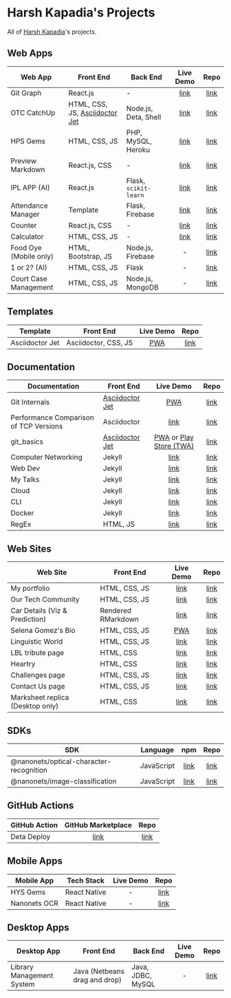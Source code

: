 # Harsh Kapadia's Projects

All of [Harsh Kapadia](https://harshkapadia.me)'s projects.

## Web Apps

| Web App                | Front End                                                                         | Back End              |                         Live Demo                         |                                  Repo                                  |
| ---------------------- | --------------------------------------------------------------------------------- | --------------------- | :-------------------------------------------------------: | :--------------------------------------------------------------------: |
| Git Graph              | React.js                                                                          | -                     |         [link](https://git-graph.harshkapadia.me)         |           [link](https://github.com/HarshKapadia2/git-graph)           |
| OTC CatchUp            | HTML, CSS, JS, [Asciidoctor Jet](https://harshkapadia2.github.io/asciidoctor-jet) | Node.js, Deta, Shell  |         [link](https://catchup.ourtech.community)         |          [link](https://github.com/OurTechCommunity/catchup)           |
| HPS Gems               | HTML, CSS, JS                                                                     | PHP, MySQL, Heroku    |          [link](https://hps-gems.herokuapp.com)           |           [link](https://github.com/HarshKapadia2/hps-gems)            |
| Preview Markdown       | React.js, CSS                                                                     | -                     | [link](https://harshkapadia2.github.io/preview-markdown)  |       [link](https://github.com/HarshKapadia2/preview-markdown)        |
| IPL APP (AI)           | React.js                                                                          | Flask, `scikit-learn` |      [link](https://harshkapadia2.github.io/ipl-app)      |            [link](https://github.com/HarshKapadia2/ipl-app)            |
| Attendance Manager     | Template                                                                          | Flask, Firebase       | [link](https://attendance-management-flask.herokuapp.com) |     [link](https://github.com/HarshKapadia2/attendance_management)     |
| Counter                | React.js, CSS                                                                     | -                     | [link](https://harshkapadia2.github.io/react-js-counter)  |       [link](https://github.com/HarshKapadia2/react-js-counter)        |
| Calculator             | HTML, CSS, JS                                                                     | -                     |    [link](https://harshkapadia2.github.io/calculator)     |          [link](https://github.com/HarshKapadia2/calculator)           |
| Food Oye (Mobile only) | HTML, Bootstrap, JS                                                               | Node.js, Firebase     |                             -                             |            [link](https://github.com/rajatrjoshi/food-oye)             |
| 1 or 2? (AI)           | HTML, CSS, JS                                                                     | Flask                 |                             -                             |          [link](https://github.com/HarshKapadia2/one-or-two)           |
| Court Case Management  | HTML, CSS, JS                                                                     | Node.js, MongoDB      |                             -                             | [link](https://github.com/HarshKapadia2/court_case_management_web_app) |

## Templates

| Template        | Front End            |                       Live Demo                        |                           Repo                           |
| --------------- | -------------------- | :----------------------------------------------------: | :------------------------------------------------------: |
| Asciidoctor Jet | Asciidoctor, CSS, JS | [PWA](https://harshkapadia2.github.io/asciidoctor-jet) | [link](https://github.com/HarshKapadia2/asciidoctor-jet) |

## Documentation

| Documentation                          | Front End                                                          |                                                                      Live Demo                                                                      |                                    Repo                                     |
| -------------------------------------- | ------------------------------------------------------------------ | :-------------------------------------------------------------------------------------------------------------------------------------------------: | :-------------------------------------------------------------------------: |
| Git Internals                          | [Asciidoctor Jet](https://harshkapadia2.github.io/asciidoctor-jet) |                                                         [PWA](https://git.harshkapadia.me)                                                          |           [link](https://github.com/HarshKapadia2/git_internals)            |
| Performance Comparison of TCP Versions | Asciidoctor                                                        |                                     [link](https://harshkapadia2.github.io/tcp-version-performance-comparison)                                      | [link](https://github.com/HarshKapadia2/tcp-version-performance-comparison) |
| git_basics                             | [Asciidoctor Jet](https://harshkapadia2.github.io/asciidoctor-jet) | [PWA](https://harshkapadia2.github.io/git_basics) or [Play Store (TWA)](https://play.google.com/store/apps/details?id=com.harsh_kapadia.git_basics) |             [link](https://github.com/HarshKapadia2/git_basics)             |
| Computer Networking                    | Jekyll                                                             |                                                     [link](https://networking.harshkapadia.me)                                                      |             [link](https://github.com/HarshKapadia2/networking)             |
| Web Dev                                | Jekyll                                                             |                                                         [link](https://dev.harshkapadia.me)                                                         |              [link](https://github.com/HarshKapadia2/web-dev)               |
| My Talks                               | Jekyll                                                             |                                                        [link](https://talks.harshkapadia.me)                                                        |               [link](https://github.com/HarshKapadia2/talks)                |
| Cloud                                  | Jekyll                                                             |                                                    [link](https://harshkapadia2.github.io/cloud)                                                    |               [link](https://github.com/HarshKapadia2/cloud)                |
| CLI                                    | Jekyll                                                             |                                                     [link](https://harshkapadia2.github.io/cli)                                                     |                [link](https://github.com/HarshKapadia2/cli)                 |
| Docker                                 | Jekyll                                                             |                                                   [link](https://harshkapadia2.github.io/docker)                                                    |               [link](https://github.com/HarshKapadia2/docker)               |
| RegEx                                  | HTML, JS                                                           |                                                    [link](https://harshkapadia2.github.io/regex)                                                    |               [link](https://github.com/HarshKapadia2/regex)                |

## Web Sites

| Web Site                         | Front End          |                           Live Demo                            |                              Repo                               |
| -------------------------------- | ------------------ | :------------------------------------------------------------: | :-------------------------------------------------------------: |
| My portfolio                     | HTML, CSS, JS      |                [link](https://harshkapadia.me)                 |      [link](https://github.com/HarshKapadia2/portfolio-v2)      |
| Our Tech Community               | HTML, CSS, JS      |               [link](https://ourtech.community)                |      [link](https://github.com/OurTechCommunity/web-site)       |
| Car Details (Viz & Prediction)   | Rendered RMarkdown |      [link](https://harshkapadia2.github.io/car-details)       |      [link](https://github.com/HarshKapadia2/car-details)       |
| Selena Gomez's Bio               | HTML, CSS, JS      |         [PWA](https://harshkapadia2.github.io/sg-bio)          |         [link](https://github.com/HarshKapadia2/sg-bio)         |
| Linguistic World                 | HTML, CSS, JS      |               [link](https://linguisticworld.in)               |       [link](https://github.com/LinguisticWorld/web-site)       |
| LBL tribute page                 | HTML, CSS          |    [link](https://harshkapadia2.github.io/lbl-tribute-page)    |    [link](https://github.com/HarshKapadia2/lbl-tribute-page)    |
| Heartry                          | HTML, CSS          |           [link](https://heartry.darshanrander.com)            |   [link](https://github.com/SirusCodes/heartry/tree/gh-pages)   |
| Challenges page                  | HTML, CSS, JS      | [link](https://harshkapadia2.github.io/sample-challenges-page) | [link](https://github.com/HarshKapadia2/sample-challenges-page) |
| Contact Us page                  | HTML, CSS, JS      | [link](https://harshkapadia2.github.io/sample-contact-us-page) | [link](https://github.com/HarshKapadia2/sample-contact-us-page) |
| Marksheet replica (Desktop only) | HTML, CSS          |    [link](https://harshkapadia2.github.io/sample-marksheet)    |    [link](https://github.com/HarshKapadia2/sample-marksheet)    |

## SDKs

| SDK                                     | Language   |                                      npm                                      |                      Repo                      |
| --------------------------------------- | ---------- | :---------------------------------------------------------------------------: | :--------------------------------------------: |
| @nanonets/optical-character-recognition | JavaScript | [link](https://www.npmjs.com/package/@nanonets/optical-character-recognition) | [link](https://github.com/NanoNets/ocr-js-sdk) |
| @nanonets/image-classification          | JavaScript |     [link](https://www.npmjs.com/package/@nanonets/image-classification)      | [link](https://github.com/NanoNets/ic-js-sdk)  |

## GitHub Actions

| GitHub Action |                     GitHub Marketplace                     |                         Repo                         |
| ------------- | :--------------------------------------------------------: | :--------------------------------------------------: |
| Deta Deploy   | [link](https://github.com/marketplace/actions/deta-deploy) | [link](https://github.com/HarshKapadia2/deta-deploy) |

## Mobile Apps

| Mobile App   | Tech Stack   | Live Demo |                           Repo                            |
| ------------ | ------------ | :-------: | :-------------------------------------------------------: |
| HYS Gems     | React Native |     -     |     [link](https://github.com/HarshKapadia2/hys-gems)     |
| Nanonets OCR | React Native |     -     | [link](https://github.com/HarshKapadia2/nanonets-ocr-app) |

## Desktop Apps

| Desktop App               | Front End                     | Back End          | Live Demo |                                 Repo                                  |
| ------------------------- | ----------------------------- | ----------------- | :-------: | :-------------------------------------------------------------------: |
| Library Management System | Java (Netbeans drag and drop) | Java, JDBC, MySQL |     -     | [link](https://github.com/HarshKapadia2/JDBC_LibraryManagementSystem) |
